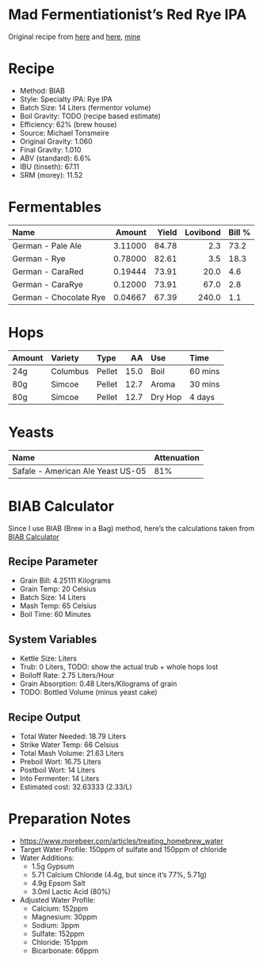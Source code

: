 Mad Fermentiationist’s Red Rye IPA
================

Original recipe from
[here](https://www.themadfermentationist.com/2012/08/india-red-rye-ale-recipe.html)
and
[here](https://www.themadfermentationist.com/2013/04/three-modern-times-west-test-batches.html),
[mine](https://www.brewersfriend.com/homebrew/recipe/view/672949/madfermentationist-s-red-rye-ipa)

# Recipe

  - Method: BIAB
  - Style: Specialty IPA: Rye IPA
  - Batch Size: 14 Liters (fermentor volume)  
  - Boil Gravity: TODO (recipe based estimate)  
  - Efficiency: 62% (brew house)  
  - Source: Michael Tonsmeire
  - Original Gravity: 1.060
  - Final Gravity: 1.010
  - ABV (standard): 6.6%
  - IBU (tinseth): 67.11
  - SRM (morey): 11.52

# Fermentables

| Name                   |  Amount | Yield | Lovibond | Bill % |
| :--------------------- | ------: | ----: | -------: | :----- |
| German - Pale Ale      | 3.11000 | 84.78 |      2.3 | 73.2   |
| German - Rye           | 0.78000 | 82.61 |      3.5 | 18.3   |
| German - CaraRed       | 0.19444 | 73.91 |     20.0 | 4.6    |
| German - CaraRye       | 0.12000 | 73.91 |     67.0 | 2.8    |
| German - Chocolate Rye | 0.04667 | 67.39 |    240.0 | 1.1    |

# Hops

| Amount | Variety  | Type   |   AA | Use     | Time    |
| :----- | :------- | :----- | ---: | :------ | :------ |
| 24g    | Columbus | Pellet | 15.0 | Boil    | 60 mins |
| 80g    | Simcoe   | Pellet | 12.7 | Aroma   | 30 mins |
| 80g    | Simcoe   | Pellet | 12.7 | Dry Hop | 4 days  |

# Yeasts

| Name                              | Attenuation |
| :-------------------------------- | :---------- |
| Safale - American Ale Yeast US-05 | 81%         |

# BIAB Calculator

Since I use BIAB (Brew in a Bag) method, here’s the calculations taken
from [BIAB Calculator](http://www.biabcalculator.com/)

## Recipe Parameter

  - Grain Bill: 4.25111 Kilograms
  - Grain Temp: 20 Celsius
  - Batch Size: 14 Liters
  - Mash Temp: 65 Celsius
  - Boil Time: 60 Minutes

## System Variables

  - Kettle Size: Liters
  - Trub: 0 Liters, TODO: show the actual trub + whole hops lost
  - Boiloff Rate: 2.75 Liters/Hour
  - Grain Absorption: 0.48 Liters/Kilograms of grain
  - TODO: Bottled Volume (minus yeast cake)

## Recipe Output

  - Total Water Needed: 18.79 Liters
  - Strike Water Temp: 66 Celsius
  - Total Mash Volume: 21.63 Liters
  - Preboil Wort: 16.75 Liters
  - Postboil Wort: 14 Liters
  - Into Fermenter: 14 Liters
  - Estimated cost: 32.63333 (2.33/L)

# Preparation Notes

  - <https://www.morebeer.com/articles/treating_homebrew_water>
  - Target Water Profile: 150ppm of sulfate and 150ppm of chloride
  - Water Additions:
      - 1.5g Gypsum
      - 5.71 Calcium Chloride (4.4g, but since it’s 77%, 5.71g)
      - 4.9g Epsom Salt
      - 3.0ml Lactic Acid (80%)
  - Adjusted Water Profile:
      - Calcium: 152ppm
      - Magnesium: 30ppm
      - Sodium: 3ppm
      - Sulfate: 152ppm
      - Chloride: 151ppm
      - Bicarbonate: 66ppm
